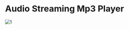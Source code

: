 # Audio Streaming Mp3 Player
![1](https://user-images.githubusercontent.com/27208120/32992907-debde0ce-cd7a-11e7-88d5-833d9da986ac.png)

